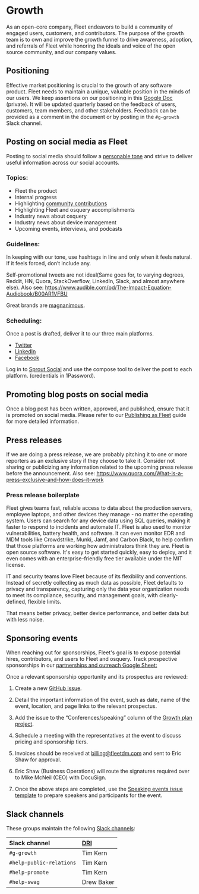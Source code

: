 # Growth

As an open-core company, Fleet endeavors to build a community of engaged users, customers, and
contributors. The purpose of the growth team is to own and improve the growth funnel to drive awareness, adoption, and referrals of Fleet while honoring the ideals and voice of the open source community, and our company values.

## Positioning

Effective market positioning is crucial to the growth of any software product. Fleet needs to maintain a unique, valuable position in the minds of our users. We keep assertions on our positioning in this [Google Doc](https://docs.google.com/document/d/1sttTxm6B-acvZuQuGt7kkKn-_IVXM0sLwStnjnpIU9Y/edit?usp=sharing) (private). It will be updated quarterly based on the feedback of users, customers, team members, and other stakeholders. Feedback can be provided as a comment in the document or by posting in the `#g-growth` Slack channel. 

## Posting on social media as Fleet

Posting to social media should follow a [personable tone](https://fleetdm.com/handbook/brand#communicating-as-fleet) and strive to deliver useful information across our social accounts.

### Topics:

- Fleet the product
- Internal progress
- Highlighting [community contributions](https://fleetdm.com/handbook/community#community-contributions-pull-requests)
- Highlighting Fleet and osquery accomplishments
- Industry news about osquery
- Industry news about device management
- Upcoming events, interviews, and podcasts

### Guidelines:

In keeping with our tone, use hashtags in line and only when it feels natural. If it feels forced, don’t include any.

Self-promotional tweets are not ideal(Same goes for, to varying degrees, Reddit, HN, Quora, StackOverflow, LinkedIn, Slack, and almost anywhere else).  Also see: https://www.audible.com/pd/The-Impact-Equation-Audiobook/B00AR1VFBU

Great brands are [magnanimous](https://en.wikipedia.org/wiki/Magnanimity).

### Scheduling:

Once a post is drafted, deliver it to our three main platforms.

- [Twitter](https://twitter.com/fleetctl)
- [LinkedIn](https://www.linkedin.com/company/fleetdm/)
- [Facebook](https://www.facebook.com/fleetdm)

Log in to [Sprout Social](https://app.sproutsocial.com/publishing/) and use the compose tool to deliver the post to each platform. (credentials in 1Password).


## Promoting blog posts on social media

Once a blog post has been written, approved, and published, ensure that it is promoted on social media. Please refer to our [Publishing as Fleet](https://docs.google.com/document/d/1cmyVgUAqAWKZj1e_Sgt6eY-nNySAYHH3qoEnhQusph0/edit?usp=sharing) guide for more detailed information. 


## Press releases

If we are doing a press release, we are probably pitching it to one or more reporters as an exclusive story if they choose to take it.  Consider not sharing or publicizing any information related to the upcoming press release before the announcement.  Also see: https://www.quora.com/What-is-a-press-exclusive-and-how-does-it-work

### Press release boilerplate

Fleet gives teams fast, reliable access to data about the production servers, employee laptops, and other devices they manage - no matter the operating system. Users can search for any device data using SQL queries, making it faster to respond to incidents and automate IT. Fleet is also used to monitor vulnerabilities, battery health, and software. It can even monitor EDR and MDM tools like Crowdstrike, Munki, Jamf, and Carbon Black, to help confirm that those platforms are working how administrators think they are. Fleet is open source software. It's easy to get started quickly, easy to deploy, and it even comes with an enterprise-friendly free tier available under the MIT license.

IT and security teams love Fleet because of its flexibility and conventions. Instead of secretly collecting as much data as possible, Fleet defaults to privacy and transparency, capturing only the data your organization needs to meet its compliance, security, and management goals, with clearly-defined, flexible limits.   

That means better privacy, better device performance, and better data but with less noise.

## Sponsoring events

When reaching out for sponsorships, Fleet's goal is to expose potential hires, contributors, and users to Fleet and osquery.
Track prospective sponsorships in our [partnerships and outreach Google Sheet:](https://docs.google.com/spreadsheets/d/107AwHKqFjt7TWItnf8pFknSwwxb_gsp6awB66t7YE_w/edit#gid=2108184225)

Once a relevant sponsorship opportunity and its prospectus are reviewed:
1. Create a new [GitHub issue](https://github.com/fleetdm/fleet/issues/new).
 
2. Detail the important information of the event, such as date, name of the event, location, and page links to the relevant prospectus. 
 
3. Add the issue to the “Conferences/speaking” column of the [Growth plan project](https://github.com/orgs/fleetdm/projects/21).
 
4. Schedule a meeting with the representatives at the event to discuss pricing and sponsorship tiers.
 
5. Invoices should be received at billing@fleetdm.com and sent to Eric Shaw for approval.
 
6. Eric Shaw (Business Operations) will route the signatures required over to Mike McNeil (CEO) with DocuSign.
 
7. Once the above steps are completed, use the [Speaking events issue template](https://github.com/fleetdm/confidential/issues/new?assignees=mike-j-thomas&labels=&template=6-speaking-event.md&title=Speaking+event) to prepare speakers and participants for the event.

## Slack channels

These groups maintain the following [Slack channels](https://fleetdm.com/handbook/company#group-slack-channels):

| Slack channel               | [DRI](https://fleetdm.com/handbook/company#group-slack-channels)    |
|:----------------------------|:--------------------------------------------------------------------|
| `#g-growth`                 | Tim Kern                                                            |
| `#help-public-relations`    | Tim Kern                                                            |
| `#help-promote`             | Tim Kern                                                            |
| `#help-swag`                | Drew Baker                                                          |


<meta name="maintainedBy" value="timmy-k">
